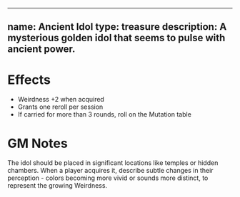 
---
name: Ancient Idol
type: treasure
description: A mysterious golden idol that seems to pulse with ancient power.
---
# Effects

- Weirdness +2 when acquired
- Grants one reroll per session
- If carried for more than 3 rounds, roll on the Mutation table

# GM Notes

The idol should be placed in significant locations like temples or hidden chambers. When a player acquires it, describe subtle changes in their perception - colors becoming more vivid or sounds more distinct, to represent the growing Weirdness.
